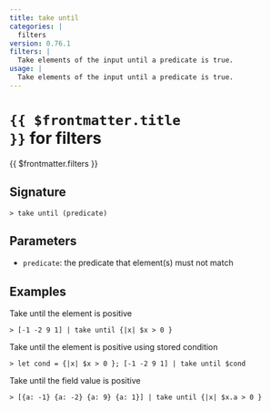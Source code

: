 ```yaml
---
title: take until
categories: |
  filters
version: 0.76.1
filters: |
  Take elements of the input until a predicate is true.
usage: |
  Take elements of the input until a predicate is true.
---
```


# <code>{{ $frontmatter.title }}</code> for filters

<div class='command-title'>{{ $frontmatter.filters }}</div>

## Signature

```> take until (predicate)```

## Parameters

 -  `predicate`: the predicate that element(s) must not match

## Examples

Take until the element is positive
```shell
> [-1 -2 9 1] | take until {|x| $x > 0 }
```

Take until the element is positive using stored condition
```shell
> let cond = {|x| $x > 0 }; [-1 -2 9 1] | take until $cond
```

Take until the field value is positive
```shell
> [{a: -1} {a: -2} {a: 9} {a: 1}] | take until {|x| $x.a > 0 }
```
